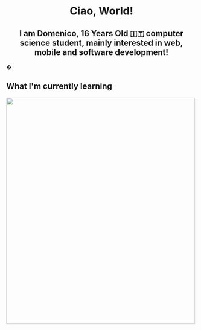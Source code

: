  <center> <h1>Ciao, World!</h1>
<h2> I am Domenico, 16 Years Old 🇮🇹 computer science student, mainly interested in web, mobile and software development! </h2> </center>

�<h2> What I'm currently learning </h2>
<img src="https://upload.wikimedia.org/wikipedia/commons/1/19/C_Logo.png" width="500" height="600">


